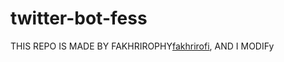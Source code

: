 # twitter-bot-fess
THIS REPO IS MADE BY FAKHRIROPHY[fakhrirofi](https://github.com/fakhrirofi), AND I MODIFy
